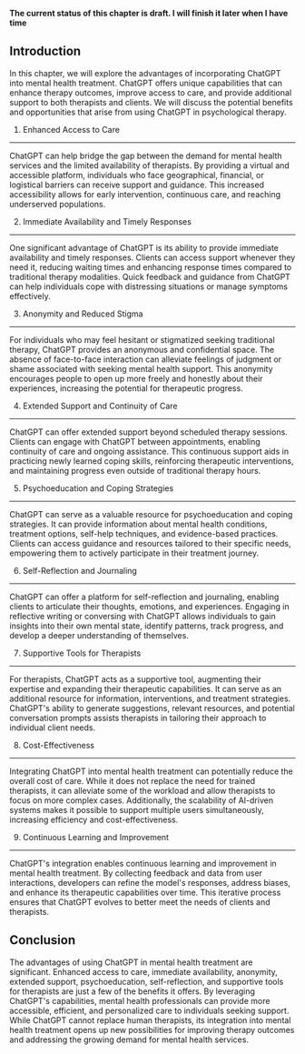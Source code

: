 **The current status of this chapter is draft. I will finish it later when I have time**

Introduction
------------

In this chapter, we will explore the advantages of incorporating ChatGPT into mental health treatment. ChatGPT offers unique capabilities that can enhance therapy outcomes, improve access to care, and provide additional support to both therapists and clients. We will discuss the potential benefits and opportunities that arise from using ChatGPT in psychological therapy.

1. Enhanced Access to Care
--------------------------

ChatGPT can help bridge the gap between the demand for mental health services and the limited availability of therapists. By providing a virtual and accessible platform, individuals who face geographical, financial, or logistical barriers can receive support and guidance. This increased accessibility allows for early intervention, continuous care, and reaching underserved populations.

2. Immediate Availability and Timely Responses
----------------------------------------------

One significant advantage of ChatGPT is its ability to provide immediate availability and timely responses. Clients can access support whenever they need it, reducing waiting times and enhancing response times compared to traditional therapy modalities. Quick feedback and guidance from ChatGPT can help individuals cope with distressing situations or manage symptoms effectively.

3. Anonymity and Reduced Stigma
-------------------------------

For individuals who may feel hesitant or stigmatized seeking traditional therapy, ChatGPT provides an anonymous and confidential space. The absence of face-to-face interaction can alleviate feelings of judgment or shame associated with seeking mental health support. This anonymity encourages people to open up more freely and honestly about their experiences, increasing the potential for therapeutic progress.

4. Extended Support and Continuity of Care
------------------------------------------

ChatGPT can offer extended support beyond scheduled therapy sessions. Clients can engage with ChatGPT between appointments, enabling continuity of care and ongoing assistance. This continuous support aids in practicing newly learned coping skills, reinforcing therapeutic interventions, and maintaining progress even outside of traditional therapy hours.

5. Psychoeducation and Coping Strategies
----------------------------------------

ChatGPT can serve as a valuable resource for psychoeducation and coping strategies. It can provide information about mental health conditions, treatment options, self-help techniques, and evidence-based practices. Clients can access guidance and resources tailored to their specific needs, empowering them to actively participate in their treatment journey.

6. Self-Reflection and Journaling
---------------------------------

ChatGPT can offer a platform for self-reflection and journaling, enabling clients to articulate their thoughts, emotions, and experiences. Engaging in reflective writing or conversing with ChatGPT allows individuals to gain insights into their own mental state, identify patterns, track progress, and develop a deeper understanding of themselves.

7. Supportive Tools for Therapists
----------------------------------

For therapists, ChatGPT acts as a supportive tool, augmenting their expertise and expanding their therapeutic capabilities. It can serve as an additional resource for information, interventions, and treatment strategies. ChatGPT's ability to generate suggestions, relevant resources, and potential conversation prompts assists therapists in tailoring their approach to individual client needs.

8. Cost-Effectiveness
---------------------

Integrating ChatGPT into mental health treatment can potentially reduce the overall cost of care. While it does not replace the need for trained therapists, it can alleviate some of the workload and allow therapists to focus on more complex cases. Additionally, the scalability of AI-driven systems makes it possible to support multiple users simultaneously, increasing efficiency and cost-effectiveness.

9. Continuous Learning and Improvement
--------------------------------------

ChatGPT's integration enables continuous learning and improvement in mental health treatment. By collecting feedback and data from user interactions, developers can refine the model's responses, address biases, and enhance its therapeutic capabilities over time. This iterative process ensures that ChatGPT evolves to better meet the needs of clients and therapists.

Conclusion
----------

The advantages of using ChatGPT in mental health treatment are significant. Enhanced access to care, immediate availability, anonymity, extended support, psychoeducation, self-reflection, and supportive tools for therapists are just a few of the benefits it offers. By leveraging ChatGPT's capabilities, mental health professionals can provide more accessible, efficient, and personalized care to individuals seeking support. While ChatGPT cannot replace human therapists, its integration into mental health treatment opens up new possibilities for improving therapy outcomes and addressing the growing demand for mental health services.
